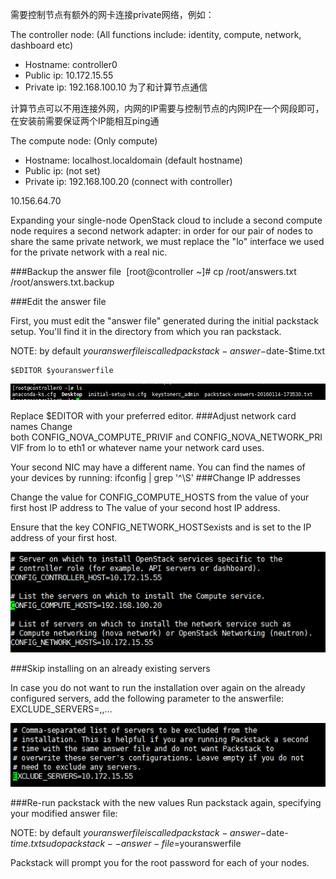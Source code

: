 需要控制节点有额外的网卡连接private网络，例如：

The controller node: (All functions include: identity, compute, network, dashboard etc)

* Hostname: controller0
* Public ip: 10.172.15.55
* Private ip: 192.168.100.10 为了和计算节点通信


计算节点可以不用连接外网，内网的IP需要与控制节点的内网IP在一个网段即可，在安装前需要保证两个IP能相互ping通

The compute node: (Only compute)

* Hostname: localhost.localdomain (default hostname)
* Public ip: (not set)
* Private ip: 192.168.100.20 (connect with controller)

10.156.64.70

Expanding your single-node OpenStack cloud to include a second compute node requires a second network adapter: in order for our pair of nodes to share the same private network, we must replace the "lo" interface we used for the private network with a real nic.

###Backup the answer file
­ 
    [root@controller ~]# cp /root/answers.txt /root/answers.txt.backup

###Edit the answer file 

First, you must edit the "answer file" generated during the initial packstack setup. You'll find it in the directory from which you ran packstack.

NOTE: by default $youranswerfile is called packstack-answer-$date-$time.txt

    $EDITOR $youranswerfile

![](https://raw.githubusercontent.com/luckyyd/OpenStack-ToolsTeam/master/res/Adding-a-compute-node-1.png)

Replace $EDITOR with your preferred editor.
###Adjust network card names
Change both CONFIG_NOVA_COMPUTE_PRIVIF and CONFIG_NOVA_NETWORK_PRIVIF from lo to eth1 or whatever name your network card uses.

Your second NIC may have a different name. You can find the names of your devices by running:
    ifconfig | grep '^\S'
###Change IP addresses

Change the value for CONFIG_COMPUTE_HOSTS from the value of your first host IP address to The value of your second host IP address. 

Ensure that the key CONFIG_NETWORK_HOSTSexists and is set to the IP address of your first host.

![](https://raw.githubusercontent.com/luckyyd/OpenStack-ToolsTeam/master/res/Adding-a-compute-node-2.png)

###Skip installing on an already existing servers

In case you do not want to run the installation over again on the already configured servers, add the following parameter to the answerfile:
  EXCLUDE_SERVERS=<serverIP>,<serverIP>,…
  
![](https://raw.githubusercontent.com/luckyyd/OpenStack-ToolsTeam/master/res/Adding-a-compute-node-3.png)

###Re-run packstack with the new values
Run packstack again, specifying your modified answer file:

NOTE: by default $youranswerfile is called packstack-answer-$date-$time.txt
    sudo packstack --answer-file=$youranswerfile

Packstack will prompt you for the root password for each of your nodes.
